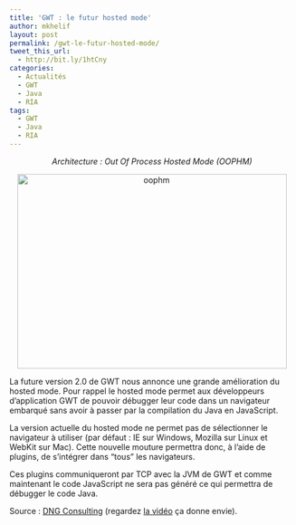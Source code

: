 ```yaml
---
title: 'GWT : le futur hosted mode'
author: mkhelif
layout: post
permalink: /gwt-le-futur-hosted-mode/
tweet_this_url:
  - http://bit.ly/1htCny
categories:
  - Actualités
  - GWT
  - Java
  - RIA
tags:
  - GWT
  - Java
  - RIA
---
```

<p align="center">
  <em>Architecture : Out Of Process Hosted Mode (OOPHM)</em>
</p>

<p align="center">
  <a href="http://www.mkhelif.fr/uploads/2008/12/oophm.png"><img src="http://www.mkhelif.fr/uploads/2008/12/oophm-thumb.png" alt="oophm" width="476" height="344" /></a>
</p>

La future version 2.0 de GWT nous annonce une grande amélioration du hosted mode. Pour rappel le hosted mode permet aux développeurs d&#8217;application GWT de pouvoir débugger leur code dans un navigateur embarqué sans avoir à passer par la compilation du Java en JavaScript.

La version actuelle du hosted mode ne permet pas de sélectionner le navigateur à utiliser (par défaut : IE sur Windows, Mozilla sur Linux et WebKit sur Mac). Cette nouvelle mouture permettra donc, à l&#8217;aide de plugins, de s&#8217;intégrer dans &#8220;tous&#8221; les navigateurs.

Ces plugins communiqueront par TCP avec la JVM de GWT et comme maintenant le code JavaScript ne sera pas généré ce qui permettra de débugger le code Java.

Source : <a href="http://www.dng-consulting.com/blogs/index.php/2008/12/06/une-daeacute-mo-du-futur-mode-hostaeacut?blog=1" target="_blank">DNG Consulting</a> (regardez <a href="http://www.youtube.com/watch?v=qjdmht2Gs6Q&eurl=http://www.dng-consulting.com/blogs/index.php/2008/12/06/une-daeacute-mo-du-futur-mode-hostaeacut?blog=1" target="_blank">la vidéo</a> ça donne envie).
